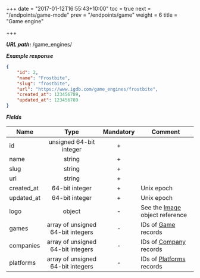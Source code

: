 +++
date = "2017-01-12T16:55:43+10:00"
toc = true
next = "/endpoints/game-mode"
prev = "/endpoints/game"
weight = 6
title = "Game engine"

+++

***URL path:*** /game_engines/

***Example response***

```json
{
    "id": 2,
    "name": "Frostbite",
    "slug": "frostbite",
    "url": "https://www.igdb.com/game_engines/frostbite",
    "created_at": 123456789,
    "updated_at": 123456789
}
```

***Fields***

| Name       | Type                              | Mandatory | Comment |
| ---------- |:---------------------------------:|:---------:| ------- |
| id         | unsigned 64-bit integer           |     +     ||
| name       | string                            |     +     ||
| slug       | string                            |     +     ||
| url        | string                            |     +     ||
| created_at | 64-bit integer                    |     +     | Unix epoch |
| updated_at | 64-bit integer                    |     +     | Unix epoch |
| logo       | object                            |     -     | See the [Image](../../misc-objects/image) object reference |
| games      | array of unsigned 64-bit integers |     -     | IDs of [Game](../game) records |
| companies  | array of unsigned 64-bit integers |     -     | IDs of [Company](../company) records |
| platforms  | array of unsigned 64-bit integers |     -     | IDs of [Platforms](../platform) records |
